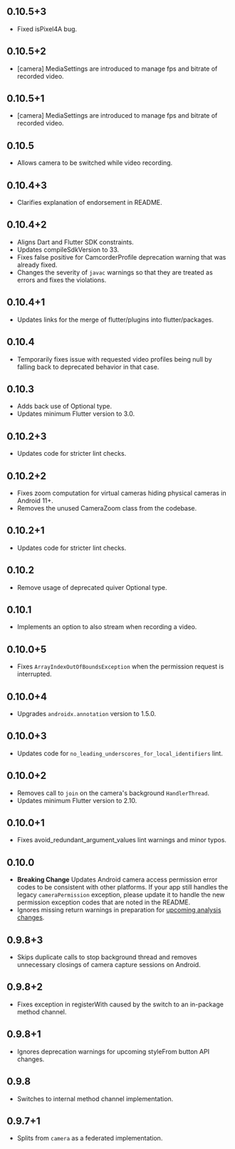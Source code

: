 ## 0.10.5+3

* Fixed isPixel4A bug.

## 0.10.5+2

* [camera] MediaSettings are introduced to manage fps and bitrate of recorded video.

## 0.10.5+1

* [camera] MediaSettings are introduced to manage fps and bitrate of recorded video.

## 0.10.5

* Allows camera to be switched while video recording.
## 0.10.4+3

* Clarifies explanation of endorsement in README.

## 0.10.4+2

* Aligns Dart and Flutter SDK constraints.
* Updates compileSdkVersion to 33.
* Fixes false positive for CamcorderProfile deprecation warning
  that was already fixed.
* Changes the severity of `javac` warnings so that they are treated as errors and fixes the violations.

## 0.10.4+1

* Updates links for the merge of flutter/plugins into flutter/packages.

## 0.10.4

* Temporarily fixes issue with requested video profiles being null by falling back to deprecated behavior in that case.

## 0.10.3

* Adds back use of Optional type.
* Updates minimum Flutter version to 3.0.

## 0.10.2+3

* Updates code for stricter lint checks.

## 0.10.2+2

* Fixes zoom computation for virtual cameras hiding physical cameras in Android 11+.
* Removes the unused CameraZoom class from the codebase.

## 0.10.2+1

* Updates code for stricter lint checks.

## 0.10.2

* Remove usage of deprecated quiver Optional type.

## 0.10.1

* Implements an option to also stream when recording a video.

## 0.10.0+5

* Fixes `ArrayIndexOutOfBoundsException` when the permission request is interrupted.

## 0.10.0+4

* Upgrades `androidx.annotation` version to 1.5.0.

## 0.10.0+3

* Updates code for `no_leading_underscores_for_local_identifiers` lint.

## 0.10.0+2

* Removes call to `join` on the camera's background `HandlerThread`.
* Updates minimum Flutter version to 2.10.

## 0.10.0+1

* Fixes avoid_redundant_argument_values lint warnings and minor typos.

## 0.10.0

* **Breaking Change** Updates Android camera access permission error codes to be consistent with other platforms. If your app still handles the legacy `cameraPermission` exception, please update it to handle the new permission exception codes that are noted in the README.
* Ignores missing return warnings in preparation for [upcoming analysis changes](https://github.com/flutter/flutter/issues/105750).

## 0.9.8+3

* Skips duplicate calls to stop background thread and removes unnecessary closings of camera capture sessions on Android.

## 0.9.8+2

* Fixes exception in registerWith caused by the switch to an in-package method channel.

## 0.9.8+1

* Ignores deprecation warnings for upcoming styleFrom button API changes.

## 0.9.8

* Switches to internal method channel implementation.

## 0.9.7+1

* Splits from `camera` as a federated implementation.
